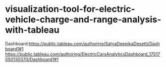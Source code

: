 # visualization-tool-for-electric-vehicle-charge-and-range-analysis-with-tableau
Dashboard:https://public.tableau.com/authoring/SatyaDeepikaDesetti/Dashboard1#1
https://public.tableau.com/authoring/ElectricCarsAnalyticsDashboard_17517050130370/Dashboard1#1
